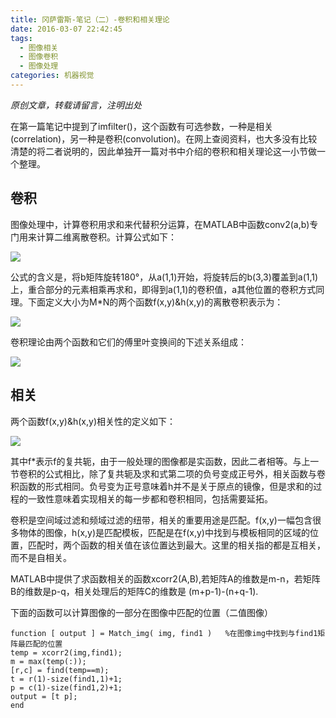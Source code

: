 ```yaml
---
title: 冈萨雷斯-笔记（二）-卷积和相关理论
date: 2016-03-07 22:42:45
tags: 
  - 图像相关
  - 图像卷积
  - 图像处理
categories: 机器视觉
---
```


*原创文章，转载请留言，注明出处*

在第一篇笔记中提到了imfilter()，这个函数有可选参数，一种是相关(correlation)，另一种是卷积(convolution)。在网上查阅资料，也大多没有比较清楚的将二者说明的，因此单独开一篇对书中介绍的卷积和相关理论这一小节做一个整理。

## 卷积

图像处理中，计算卷积用求和来代替积分运算，在MATLAB中函数conv2(a,b)专门用来计算二维离散卷积。计算公式如下：

![](http://i.imgur.com/TESdESr.png)

公式的含义是，将b矩阵旋转180°，从a(1,1)开始，将旋转后的b(3,3)覆盖到a(1,1)上，重合部分的元素相乘再求和，即得到a(1,1)的卷积值，a其他位置的卷积方式同理。下面定义大小为M*N的两个函数f(x,y)&h(x,y)的离散卷积表示为：

![](http://i.imgur.com/VyY6Nl4.png)

卷积理论由两个函数和它们的傅里叶变换间的下述关系组成：

![](http://i.imgur.com/WuGNkBF.png)



## 相关

两个函数f(x,y)&h(x,y)相关性的定义如下：

![](http://i.imgur.com/jOINQ6x.png)

其中f*表示f的复共轭，由于一般处理的图像都是实函数，因此二者相等。与上一节卷积的公式相比，除了复共轭及求和式第二项的负号变成正号外，相关函数与卷积函数的形式相同。负号变为正号意味着h并不是关于原点的镜像，但是求和的过程的一致性意味着实现相关的每一步都和卷积相同，包括需要延拓。

卷积是空间域过滤和频域过滤的纽带，相关的重要用途是匹配。f(x,y)一幅包含很多物体的图像，h(x,y)是匹配模板，匹配是在f(x,y)中找到与模板相同的区域的位置，匹配时，两个函数的相关值在该位置达到最大。这里的相关指的都是互相关，而不是自相关。

MATLAB中提供了求函数相关的函数xcorr2(A,B),若矩阵A的维数是m-n，若矩阵B的维数是p-q，相关处理后的矩阵C的维数是 (m+p-1)-(n+q-1).

下面的函数可以计算图像的一部分在图像中匹配的位置（二值图像）

	function [ output ] = Match_img( img, find1 )	%在图像img中找到与find1矩阵最匹配的位置
	temp = xcorr2(img,find1);
	m = max(temp(:));
	[r,c] = find(temp==m);
	t = r(1)-size(find1,1)+1;
	p = c(1)-size(find1,2)+1;
	output = [t p];
	end


